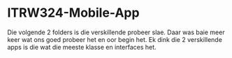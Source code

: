 # ITRW324-Mobile-App
Die volgende 2 folders is die verskillende probeer slae.
Daar was baie meer keer wat ons goed probeer het en oor begin het. 
Ek dink die 2 verskillende apps is die wat die meeste klasse en interfaces het.
